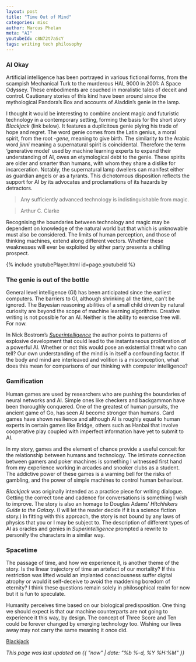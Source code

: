 ```yaml
---
layout: post
title: "Time Out of Mind"
categories: misc
author: Marcus Phelan
meta: "AI"
youtubeId: c8N72t7aScY
tags: writing tech philosophy
---
```


### AI Okay
Artificial intelligence has been portrayed in various fictional forms, from the scampish Mechanical Turk to the murderous HAL 9000  in 2001: A Space Odyssey. These embodiments are couched in moralistic tales of deceit and control. Cautionary stories of this kind have been around since the mythological Pandora’s Box and accounts of Aladdin’s genie in the lamp. 

I thought it would be interesting to combine ancient magic and futuristic technology in a contemporary setting, forming the basis for the short story *Blackjack* (link below). It features a duplicitous genie plying his trade of hope and regret. The word genie comes from the Latin genius, a moral spirit, from the root -_gene_, meaning to give birth. The similarity to the Arabic word *jinni* meaning a supernatural spirit is coincidental. Therefore the term ‘generative model’ used by machine learning experts to expand their understanding of AI, owes an etymological debt to the genie. These spirits are older and smarter than humans, with whom they share a dislike for incarceration. Notably, the supernatural lamp dwellers can manifest either as guardian angels or as a tyrants. This dichotomous disposition reflects the support for AI by its advocates and proclamations of its hazards by detractors. 

> Any sufficiently advanced technology is indistinguishable from magic.

> Arthur C. Clarke
 
Recognising the boundaries between technology and magic may be dependent on knowledge of the natural world but that which is unknowable must also be considered. The limits of human perception, and those of thinking machines, extend along different vectors. Whether these weaknesses will ever be exploited by either party presents a chilling prospect.

{% include youtubePlayer.html id=page.youtubeId %}

### The genie is out of the bottle 
General level intelligence (GI) has been anticipated since the earliest computers. The barriers to GI, although shrinking all the time, can’t be ignored. The Bayesian reasoning abilities of a small child driven by natural curiosity are beyond the scope of machine learning algorithms. Creative writing is not possible for an AI. Neither is the ability to exercise free will. For now. 

In Nick Bostrom’s [_Superintelligence_](https://www.amazon.co.uk/Superintelligence-Paths-Dangers-Strategies/dp/B00LPS90V6/ref=sr_1_1?dchild=1&hvadid=80745423630990&hvbmt=be&hvdev=c&hvqmt=e&keywords=nick+bostrom’s+superintelligence&qid=1624121004&sr=8-1) the author points to patterns of explosive development that could lead to the instantaneous proliferation of a powerful AI.  Whether or not this would pose an existential threat who can tell? Our own understanding of the mind is in itself a confounding factor. If the body and mind are interleaved and volition is a misconception, what does this mean for comparisons of our thinking with computer intelligence? 

### Gamification 
Human games are used by researchers who are pushing the boundaries of neural networks and AI. Simple ones like checkers and backgammon have been thoroughly conquered. One of the greatest of human pursuits, the ancient game of Go, has seen AI become stronger than humans. Card games have shown resilience and although AI is roughly equal to human experts in certain games like Bridge, others such as Hanbai that involve cooperative play coupled with imperfect information have yet to submit to AI. 

In my story, games and the element of chance provide a useful conceit for the relationship between humans and technology. The intimate connection between gamers and poker machines is something I witnessed first hand from my experience working in arcades and snooker clubs as a student. The addictive power of these games is a warning bell for the risks of gambling, and the power of simple machines to control human behaviour. 

*Blackjack* was originally intended as a practice piece for writing dialogue. Getting the correct tone and cadence for conversations is something I wish to improve. The story is also an homage to Douglas Adams’ *Hitchhikers Guide to the Galaxy*. (I will let the reader decide if it is a science fiction story.) In fitting with this approach, the story is not bound by any laws of physics that you or I may be subject to. The description of different types of AI as oracles and genies in *Superintelligence* prompted a rewrite to personify the characters in a similar way. 

### Spacetime
The passage of time, and how we experience it, is another theme of the story. Is the linear trajectory of time an artefact of our mortality? If this restriction was lifted would an implanted consciousness suffer digital atrophy or would it self-deceive to avoid the maddening boredom of eternity? I think these questions remain solely in philosophical realm for now but it is fun to speculate.

Humanity perceives time based on our biological predisposition. One thing we should expect is that our machine counterparts are not going to experience it this way, by design. The concept of Three Score and Ten could be forever changed by emerging technology too. Wishing our lives away may not carry the same meaning it once did.


[Blackjack](https://books.apple.com/ie/book/blackjack/id1572013153) 

_This page was last updated on {{ "now" | date: "%b %-d, %Y %H:%M" }}_




